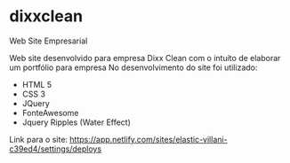 # dixxclean
Web Site Empresarial

Web site desenvolvido para empresa Dixx Clean com o intuíto de elaborar um portfólio para empresa
No desenvolvimento do site foi utilizado:
- HTML 5
- CSS 3
- JQuery
- FonteAwesome
- Jquery Ripples (Water Effect)

Link para o site: https://app.netlify.com/sites/elastic-villani-c39ed4/settings/deploys
